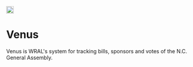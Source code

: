 <img src="https://raw.githubusercontent.com/wraldata/venus/master/leg_tracker/static/admin/img/venus_logo.png" width="20">

# Venus

Venus is WRAL's system for tracking bills, sponsors and votes of the N.C. General Assembly.